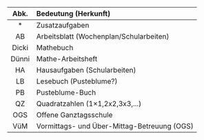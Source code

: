 
| Abk.      | Bedeutung (Herkunft)
|:---------:|:-------------------------------------------
| *	        | Zusatzaufgaben
| AB        | Arbeitsblatt (Wochenplan/Schularbeiten)
| Dicki     | Mathebuch
| Dünni     | Mathe-Arbeitsheft
| HA        | Hausaufgaben (Schularbeiten)
| LB        | Lesebuch (Pusteblume?)
| PB        | Pusteblume-Buch
| QZ        | Quadratzahlen (1&times;1,2x2,3x3,...)
| OGS       | Offene Ganztagsschule
| VüM       | Vormittags- und Über-Mittag-Betreuung (OGS)

